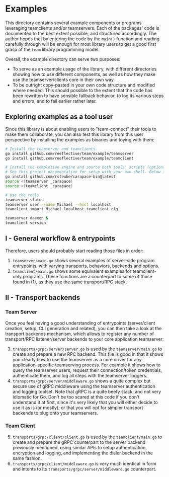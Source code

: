 
# Examples

This directory contains several example components or programs leveraging teamclients and/or teamservers.
Each of the packages' code is documented to the best extent possible, and structured accordingly.
The author hopes that by entering the code by the `main()` function and reading carefully through will
be enough for most library users to get a good first grasp of the `team` library programming model.

Overall, the example directory can serve two purposes:
- To serve as an example usage of the library, with different directories showing how to use
  different components, as well as how they make use the teamserver/clients core in their own way.
- To be outright copy-pasted in your own code structure and modified where needed.
  This should possible to the extent that the code has been rewritten to have sensible
  fallback behavior, to log its various steps and errors, and to fail earlier rather later.

## Exploring examples as a tool user

Since this library is about enabling users to "team-connect" their tools to make them collaborate,
you can also test this library from this user perspective by installing the examples as binaries
and toying with them:

```bash
# Install the teamserver and teamclients.
go install github.com/reeflective/team/example/teamserver
go install github.com/reeflective/team/example/teamclient

# Install the completion engine and source both tools' scripts (optional)
# See this project documentation for setup with your own shell. Below is bash/zsh.
go install github.com/rsteube/carapace-bin@latest
source <(teamserver _carapace)
source <(teamclient _carapace)

# Use the tools
teamserver status
teamserver user --name Michael --host localhost
teamclient import Michael_localhost.teamclient.cfg

teamserver daemon &
teamclient version
```

## I - General workflow & entrypoints

Therefore, users should probably start reading those files in order:
1) `teamserver/main.go` shows several examples of server-side program entrypoints, with varying
   transports, behaviors, backends and options.
2) `teamclient/main.go` shows some equivalent examples for teamclient-only programs. These functions
   are a counterpart to some of those found in (1), as they use the same transport/RPC stack.

## II - Transport backends

### Team Server
Once you feel having a good understanding of entrypoints (server/client creation, setup, CLI generation
and related), you can then take a look at the transport backends mechanism, which allows to register any
number of transport/RPC listener/server backends to your core application teamserver:

3) `transports/grpc/server/server.go` is used by the `teamserver/main.go` to create and prepare a new
   RPC backend. This file is good in that it shows you clearly how to use the teamserver as a core
   driver for any application-specific teamserving process. For example it shows how to query the
   teamserver users, request their connection/token credentials, authenticate them, and log all steps
   with the teamserver loggers.  
4) `transports/grpc/server/middleware.go` shows a quite complex but secure use of gRPC middleware using
   the teamserver authentication and logging toolset. Note that gRPC is a quite beefy stack, and not
   very idiomatic for Go. Don't be too scared at this code if you don't understand it at first, since
   it's very likely that you will either decide to use it as is (or mostly), or that you will opt for
   simpler transport backends to plug onto your teamservers.

### Team Client
5) `transports/grpc/client/client.go` is used by the `teamclient/main.go` to create and prepare the gRPC
   counterpart to the server backend previously mentioned, using similar APIs to setup authentication,
   encryption and logging, and implementing the dialer backend in the same fashion.
6) `transports/grpc/client/middleware.go` is very much identical in form and intents to its
   `transports/grpc/server/middleware.go` counterpart.
